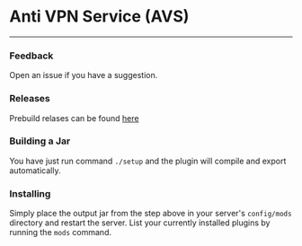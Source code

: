 # Anti VPN Service (AVS)
***

### Feedback
Open an issue if you have a suggestion.

### Releases
Prebuild relases can be found [here](https://github.com/Xpdustry/anti-vpn-service/releases)

### Building a Jar 
You have just run command ``./setup`` and the plugin will compile and export automatically.

### Installing
Simply place the output jar from the step above in your server's `config/mods` directory and restart the server.
List your currently installed plugins by running the `mods` command.
